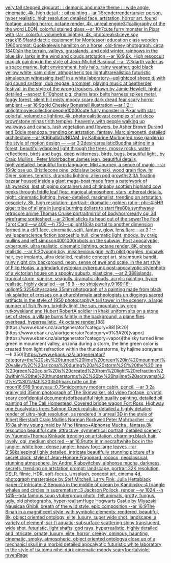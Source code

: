 [very tall stepped ziggurat : : demonic and maze theme : : wide angle, cinematic, 4k, high detail : : oil painting --ar 1:5](https://www.ebank.nz/aiartgenerator?category=very%20tall%20stepped%20ziggurat%20%3A%20%3A%20demonic%20and%20maze%20theme%20%3A%20%3A%20wide%20angle%2C%20cinematic%2C%204k%2C%20high%20detail%20%3A%20%3A%20oil%20painting%20--ar%201%3A5)[render](https://www.ebank.nz/aiartgenerator?category=render)[render](https://www.ebank.nz/aiartgenerator?category=render)[tarsier person, hyper realistic, high resolution detailed face, artstation, horror art, found footage, analog horror, octane render, 4k, unreal engine](https://www.ebank.nz/aiartgenerator?category=tarsier%20person%2C%20hyper%20realistic%2C%20high%20resolution%20detailed%20face%2C%20artstation%2C%20horror%20art%2C%20found%20footage%2C%20analog%20horror%2C%20octane%20render%2C%204k%2C%20unreal%20engine)[3:1](https://www.ebank.nz/aiartgenerator?category=3%3A1)[calligraphy of the the word LEON, colorful stained glass --ar 10:7](https://www.ebank.nz/aiartgenerator?category=calligraphy%20of%20the%20the%20word%20LEON%2C%20colorful%20stained%20glass%20--ar%2010%3A7)[cute furry monster in Pixar with star, colorful, volumetric lighting, 4k, photorealistic](https://www.ebank.nz/aiartgenerator?category=cute%20furry%20monster%20in%20Pixar%20with%20star%2C%20colorful%2C%20volumetric%20lighting%2C%204k%2C%20photorealistic)[eye spy crack](https://www.ebank.nz/aiartgenerator?category=eye%20spy%20crack)[16:9](https://www.ebank.nz/aiartgenerator?category=16%3A9)[fast](https://www.ebank.nz/aiartgenerator?category=fast)[didactic equipment for Montessori education class wooden 1960](https://www.ebank.nz/aiartgenerator?category=didactic%20equipment%20for%20Montessori%20education%20class%20wooden%201960)[prompt: Quokka](https://www.ebank.nz/aiartgenerator?category=prompt%3A%20Quokka)[lewis hamilton on a horse, old-timey photograph, circa 1840's](https://www.ebank.nz/aiartgenerator?category=lewis%20hamilton%20on%20a%20horse%2C%20old-timey%20photograph%2C%20circa%201840%27s)[In the terrain, valleys, grasslands, and cold winter, rainbows in the blue sky, larks in the wind and clouds,artctation,--ar 16:9,8k, High res](https://www.ebank.nz/aiartgenerator?category=In%20the%20terrain%2C%20valleys%2C%20grasslands%2C%20and%20cold%20winter%2C%20rainbows%20in%20the%20blue%20sky%2C%20larks%20in%20the%20wind%20and%20clouds%2Cartctation%2C--ar%2016%3A9%2C8k%2C%20High%20res)[occult magick painting in the style of Jean-Michel Basquiat --ar 2:3](https://www.ebank.nz/aiartgenerator?category=occult%20magick%20painting%20in%20the%20style%20of%20Jean-Michel%20Basquiat%20--ar%202%3A3)[darth vader as a space marine, light environment, holy halo, rainy weather, gold black yellow white, sam didier, atmopsheric top light](https://www.ebank.nz/aiartgenerator?category=darth%20vader%20as%20a%20space%20marine%2C%20light%20environment%2C%20holy%20halo%2C%20rainy%20weather%2C%20gold%20black%20yellow%20white%2C%20sam%20didier%2C%20atmopsheric%20top%20light)[ultrarealistic](https://www.ebank.nz/aiartgenerator?category=ultrarealistic)[a futuristic simulacrum witnessing itself in a white laboratory](https://www.ebank.nz/aiartgenerator?category=a%20futuristic%20simulacrum%20witnessing%20itself%20in%20a%20white%20laboratory)[--uplight](https://www.ebank.nz/aiartgenerator?category=--uplight)[cool  sheep dj with big sound system, dub reggae, grommet, playing music at beatherder festival, in the style of the wrong trousers, drawn by Jamie Hewlett, highly detailed --aspect 8:10](https://www.ebank.nz/aiartgenerator?category=cool%20%20sheep%20dj%20with%20big%20sound%20system%2C%20dub%20reggae%2C%20grommet%2C%20playing%20music%20at%20beatherder%20festival%2C%20in%20the%20style%20of%20the%20wrong%20trousers%2C%20drawn%20by%20Jamie%20Hewlett%2C%20highly%20detailed%20--aspect%208%3A10)[ghost pig, chains latex belts harness spikes metal, foggy forest, silent hill misty moody scary dark dread fear scary horror ambient --ar 16:9](https://www.ebank.nz/aiartgenerator?category=ghost%20pig%2C%20chains%20latex%20belts%20harness%20spikes%20metal%2C%20foggy%20forest%2C%20silent%20hill%20misty%20moody%20scary%20dark%20dread%20fear%20scary%20horror%20ambient%20--ar%2016%3A9)[gold Chesley Bonestell illustration —ar 1:2](https://www.ebank.nz/aiartgenerator?category=gold%20Chesley%20Bonestell%20illustration%20%E2%80%94ar%201%3A2)[--uplight](https://www.ebank.nz/aiartgenerator?category=--uplight)[movie](https://www.ebank.nz/aiartgenerator?category=movie)[collection](https://www.ebank.nz/aiartgenerator?category=collection)[people](https://www.ebank.nz/aiartgenerator?category=people)[10000](https://www.ebank.nz/aiartgenerator?category=10000)[cute furry monster in Pixar with star, colorful, volumetric lighting, 4k, photorealistic](https://www.ebank.nz/aiartgenerator?category=cute%20furry%20monster%20in%20Pixar%20with%20star%2C%20colorful%2C%20volumetric%20lighting%2C%204k%2C%20photorealistic)[vast complex of art deco brownstone minas tirith temples, heavenly, with people walking up walkways and canals, lush vegetation and flowers, by Asher Brown Durand and Eddie mendoza, trending on artstation, fantasy, Marc simonetti, detailed architecture --ar 9:16](https://www.ebank.nz/aiartgenerator?category=vast%20complex%20of%20art%20deco%20brownstone%20minas%20tirith%20temples%2C%20heavenly%2C%20with%20people%20walking%20up%20walkways%20and%20canals%2C%20lush%20vegetation%20and%20flowers%2C%20by%20Asher%20Brown%20Durand%20and%20Eddie%20mendoza%2C%20trending%20on%20artstation%2C%20fantasy%2C%20Marc%20simonetti%2C%20detailed%20architecture%20--ar%209%3A16)[bulb](https://www.ebank.nz/aiartgenerator?category=bulb)[GUNDAM, by Katharine Morling](https://www.ebank.nz/aiartgenerator?category=GUNDAM%2C%20by%20Katharine%20Morling)[red rose garden in the style of motion design — —ar 3:2](https://www.ebank.nz/aiartgenerator?category=red%20rose%20garden%20in%20the%20style%20of%20motion%20design%20%E2%80%94%20%E2%80%94ar%203%3A2)[desires](https://www.ebank.nz/aiartgenerator?category=desires)[realistic](https://www.ebank.nz/aiartgenerator?category=realistic)[Buddha sitting in a forest,  beautifullydappled light through the trees, mossy rocks, water reflections, birds and bugs, deep wilderness, birds, bugs, beautiful light , by  Craig Mullins , Peter Mohrbacher James jean, beautiful details, highlydetailed, beautiful form language, Mid Journey, a sence of magic, --ar 16:9](https://www.ebank.nz/aiartgenerator?category=Buddha%20sitting%20in%20a%20forest%2C%20%20beautifullydappled%20light%20through%20the%20trees%2C%20mossy%20rocks%2C%20water%20reflections%2C%20birds%20and%20bugs%2C%20deep%20wilderness%2C%20birds%2C%20bugs%2C%20beautiful%20light%20%2C%20by%20%20Craig%20Mullins%20%2C%20Peter%20Mohrbacher%20James%20jean%2C%20beautiful%20details%2C%20highlydetailed%2C%20beautiful%20form%20language%2C%20Mid%20Journey%2C%20a%20sence%20of%20magic%2C%20--ar%2016%3A9)[close up, Bristlecone pine, zdzislaw beksinski, wood grain flow, hr Giger, spines, tendrils, dramatic lighting, alien pod growths](https://www.ebank.nz/aiartgenerator?category=close%20up%2C%20Bristlecone%20pine%2C%20zdzislaw%20beksinski%2C%20wood%20grain%20flow%2C%20hr%20Giger%2C%20spines%2C%20tendrils%2C%20dramatic%20lighting%2C%20alien%20pod%20growths)[2:3](https://www.ebank.nz/aiartgenerator?category=2%3A3)[](https://www.ebank.nz/aiartgenerator?category=)[A floating bazaar housed inside a giant mega-boat made from a patchwork of shipwrecks, lost shipping containers and chitin](https://www.ebank.nz/aiartgenerator?category=A%20floating%20bazaar%20housed%20inside%20a%20giant%20mega-boat%20made%20from%20a%20patchwork%20of%20shipwrecks%2C%20lost%20shipping%20containers%20and%20chitin)[baby scottish highland cow peeks through fiddle leaf figs::  magical atmosphere, stars, ethereal details, night, cinematic lighting, hyper-detailed, maximalist, trending on artstation, cgsociety, 8k, high resolution:: portrait:: dramatic:: golden ratio:: phi::](https://www.ebank.nz/aiartgenerator?category=baby%20scottish%20highland%20cow%20peeks%20through%20fiddle%20leaf%20figs%3A%3A%20%20magical%20atmosphere%2C%20stars%2C%20ethereal%20details%2C%20night%2C%20cinematic%20lighting%2C%20hyper-detailed%2C%20maximalist%2C%20trending%20on%20artstation%2C%20cgsociety%2C%208k%2C%20high%20resolution%3A%3A%20portrait%3A%3A%20dramatic%3A%3A%20golden%20ratio%3A%3A%20phi%3A%3A)[4:5](https://www.ebank.nz/aiartgenerator?category=4%3A5)[HR giger tribe of aliens in jungle burning dollars to start fire](https://www.ebank.nz/aiartgenerator?category=HR%20giger%20tribe%20of%20aliens%20in%20jungle%20burning%20dollars%20to%20start%20fire)[80s synthwave retrocore anime Thomas Cruise portrait](https://www.ebank.nz/aiartgenerator?category=80s%20synthwave%20retrocore%20anime%20Thomas%20Cruise%20portrait)[mirror of bodyhorror](https://www.ebank.nz/aiartgenerator?category=mirror%20of%20bodyhorror)[early cgi 3d wireframe spritesheet --ar 2:1](https://www.ebank.nz/aiartgenerator?category=early%20cgi%203d%20wireframe%20spritesheet%20--ar%202%3A1)[oni sticks its head out of the sewer](https://www.ebank.nz/aiartgenerator?category=oni%20sticks%20its%20head%20out%20of%20the%20sewer)[The Fool Tarot Card —w 400 —h 750](https://www.ebank.nz/aiartgenerator?category=The%20Fool%20Tarot%20Card%20%E2%80%94w%20400%20%E2%80%94h%20750)[--uplight](https://www.ebank.nz/aiartgenerator?category=--uplight)[16:9](https://www.ebank.nz/aiartgenerator?category=16%3A9)[a portal to another dimension formed in a cliff face, cinematic, scifi, fantasy, glow, lens flare --ar 3:1](https://www.ebank.nz/aiartgenerator?category=a%20portal%20to%20another%20dimension%20formed%20in%20a%20cliff%20face%2C%20cinematic%2C%20scifi%2C%20fantasy%2C%20glow%2C%20lens%20flare%20--ar%203%3A1)[--wallpaper](https://www.ebank.nz/aiartgenerator?category=--wallpaper)[science fiction spaceship hull, cinematic light, moody, by craig mullins and jeff simpson](https://www.ebank.nz/aiartgenerator?category=science%20fiction%20spaceship%20hull%2C%20cinematic%20light%2C%20moody%2C%20by%20craig%20mullins%20and%20jeff%20simpson)[400](https://www.ebank.nz/aiartgenerator?category=400)[1000](https://www.ebank.nz/aiartgenerator?category=1000)[robots on the subway, Post apocalyptic, cyberpunk, ultra realistic, cinematic lighting, octane render, 8K, photo realistic,  --ar 9:20](https://www.ebank.nz/aiartgenerator?category=robots%20on%20the%20subway%2C%20Post%20apocalyptic%2C%20cyberpunk%2C%20ultra%20realistic%2C%20cinematic%20lighting%2C%20octane%20render%2C%208K%2C%20photo%20realistic%2C%20%20--ar%209%3A20)[young boy, mischevious grin, with pilot goggles, mohawk hair, eye implants, ultra detailed, realistic concept art. steampunk bandit, rainy night city background, neon, sense of awe and scale, in the art style of Filip Hodas, a grimdark dystopian cyberpunk post-apocalyptic style](https://www.ebank.nz/aiartgenerator?category=young%20boy%2C%20mischevious%20grin%2C%20with%20pilot%20goggles%2C%20mohawk%20hair%2C%20eye%20implants%2C%20ultra%20detailed%2C%20realistic%20concept%20art.%20steampunk%20bandit%2C%20rainy%20night%20city%20background%2C%20neon%2C%20sense%20of%20awe%20and%20scale%2C%20in%20the%20art%20style%20of%20Filip%20Hodas%2C%20a%20grimdark%20dystopian%20cyberpunk%20post-apocalyptic%20style)[photo of a victorian house on a spooky suburb, plasticine, --ar 2:3](https://www.ebank.nz/aiartgenerator?category=photo%20of%20a%20victorian%20house%20on%20a%20spooky%20suburb%2C%20plasticine%2C%20--ar%202%3A3)[88](https://www.ebank.nz/aiartgenerator?category=88)[islands, tropical storm, sunrise, seagulls, dramatic clouds, acrylic painting, hyper realistic, highly detailed --ar 16:9 --no ship](https://www.ebank.nz/aiartgenerator?category=islands%2C%20tropical%20storm%2C%20sunrise%2C%20seagulls%2C%20dramatic%20clouds%2C%20acrylic%20painting%2C%20hyper%20realistic%2C%20highly%20detailed%20--ar%2016%3A9%20--no%20ship)[jewelry,](https://www.ebank.nz/aiartgenerator?category=jewelry%2C)[9:16](https://www.ebank.nz/aiartgenerator?category=9%3A16)[9:16](https://www.ebank.nz/aiartgenerator?category=9%3A16)[--uplight](https://www.ebank.nz/aiartgenerator?category=--uplight)[5:3](https://www.ebank.nz/aiartgenerator?category=5%3A3)[256](https://www.ebank.nz/aiartgenerator?category=256)[cityscape](https://www.ebank.nz/aiartgenerator?category=cityscape)[a 35mm photograph of a painting made from black ink splatter of crosses on a church](https://www.ebank.nz/aiartgenerator?category=a%2035mm%20photograph%20of%20a%20painting%20made%20from%20black%20ink%20splatter%20of%20crosses%20on%20a%20church)[female archeologists un diggings sacred artifacts in the style of 1950 photography](https://www.ebank.nz/aiartgenerator?category=female%20archeologists%20un%20diggings%20sacred%20artifacts%20in%20the%20style%20of%201950%20photography)[A tall tower in the scenery, a large number of fish flying, brightly light, the sun, mountain, by greg rutkowskiand and Hubert Robert](https://www.ebank.nz/aiartgenerator?category=A%20tall%20tower%20in%20the%20scenery%2C%20a%20large%20number%20of%20fish%20flying%2C%20brightly%20light%2C%20the%20sun%2C%20mountain%2C%20by%20greg%20rutkowskiand%20and%20Hubert%20Robert)[A soldier in khaki uniform sits on a stone set of steps, a village burns faintly in the background, a plane flies overhead, hyperrealistic, 4k octane render.](https://www.ebank.nz/aiartgenerator?category=A%20soldier%20in%20khaki%20uniform%20sits%20on%20a%20stone%20set%20of%20steps%2C%20a%20village%20burns%20faintly%20in%20the%20background%2C%20a%20plane%20flies%20overhead%2C%20hyperrealistic%2C%204k%20octane%20render.)[88](https://www.ebank.nz/aiartgenerator?category=88)[9:20](https://www.ebank.nz/aiartgenerator?category=9%3A20)[vapor](https://www.ebank.nz/aiartgenerator?category=vapor)[the sky turned lime green in mounment valley, arizona during a storm, the lime green color is created from light refraction within the thunderstorms, by hajime sorayama —h 350](https://www.ebank.nz/aiartgenerator?category=the%20sky%20turned%20lime%20green%20in%20mounment%20valley%2C%20arizona%20during%20a%20storm%2C%20the%20lime%20green%20color%20is%20created%20from%20light%20refraction%20within%20the%20thunderstorms%2C%20by%20hajime%20sorayama%20%E2%80%94h%20350)[mark rutte on the moon](https://www.ebank.nz/aiartgenerator?category=mark%20rutte%20on%20the%20moon)[16:9](https://www.ebank.nz/aiartgenerator?category=16%3A9)[16:9](https://www.ebank.nz/aiartgenerator?category=16%3A9)[nouveau](https://www.ebank.nz/aiartgenerator?category=nouveau)[::0.75](https://www.ebank.nz/aiartgenerator?category=%3A%3A0.75)[midcentury modern cabin, pencil, --ar 3:2](https://www.ebank.nz/aiartgenerator?category=midcentury%20modern%20cabin%2C%20pencil%2C%20--ar%203%3A2)[a grainy old 35mm photograph of The Skinwalker, old video footage, cryptid, scary confidential documents](https://www.ebank.nz/aiartgenerator?category=a%20grainy%20old%2035mm%20photograph%20of%20The%20Skinwalker%2C%20old%20video%20footage%2C%20cryptid%2C%20scary%20confidential%20documents)[dof](https://www.ebank.nz/aiartgenerator?category=dof)[beautiful high quality painting, detailed oil painting of The Call Homestead, Covered bridge wagon Fort Ross, Highway one Eucalyptus trees  Salmon Creek realistic detailed a highly detailed render of ultra-high resolution, as rendered in unreal 3D in the style of Albert Bierstadt Craig Mullins Norman Rockwell Peter Mohrbacher --ar 16:8](https://www.ebank.nz/aiartgenerator?category=beautiful%20high%20quality%20painting%2C%20detailed%20oil%20painting%20of%20The%20Call%20Homestead%2C%20Covered%20bridge%20wagon%20Fort%20Ross%2C%20Highway%20one%20Eucalyptus%20trees%20%20Salmon%20Creek%20realistic%20detailed%20a%20highly%20detailed%20render%20of%20ultra-high%20resolution%2C%20as%20rendered%20in%20unreal%203D%20in%20the%20style%20of%20Albert%20Bierstadt%20Craig%20Mullins%20Norman%20Rockwell%20Peter%20Mohrbacher%20--ar%2016%3A8)[a shiny young maid by Miho Hirano+Alphonse Mucha , fantasy,8k resolution,beautiful,cute, attractive, symmetrical portrait, detailed scenery by Yuumei+Thomas Kinkade,trending on artstation, charming,black hair, lovely, cgi ,medium shot,red --ar 16:9](https://www.ebank.nz/aiartgenerator?category=a%20shiny%20young%20maid%20by%20Miho%20Hirano%2BAlphonse%20Mucha%20%2C%20fantasy%2C8k%20resolution%2Cbeautiful%2Ccute%2C%20attractive%2C%20symmetrical%20portrait%2C%20detailed%20scenery%20by%20Yuumei%2BThomas%20Kinkade%2Ctrending%20on%20artstation%2C%20charming%2Cblack%20hair%2C%20lovely%2C%20cgi%20%2Cmedium%20shot%2Cred%20--ar%2016%3A9)[rutte in minecraft](https://www.ebank.nz/aiartgenerator?category=rutte%20in%20minecraft)[white box in the jungle:: white box:: dense jungle:: heavy fog:: large leaves --ar 3:5](https://www.ebank.nz/aiartgenerator?category=white%20box%20in%20the%20jungle%3A%3A%20white%20box%3A%3A%20dense%20jungle%3A%3A%20heavy%20fog%3A%3A%20large%20leaves%20--ar%203%3A5)[8k](https://www.ebank.nz/aiartgenerator?category=8k)[sleeping](https://www.ebank.nz/aiartgenerator?category=sleeping)[Highly detailed, intricate beautifully stunning picture of a secret clock, style of Jean-Honoré Fragonard, rococo, neoclassical, stunning atmosphere, by Andrei Riabovitchev, alphonse mucha, darkness, secrets, trending on artstation prompt: landscape, portrait,32K resolution, DSLR, filmic, HDR, soft-focus, Unsplash, concept art, cinema 4d, photograph masterpiece by Stef Mitchell, Larry Fink, Julia Hetta](https://www.ebank.nz/aiartgenerator?category=Highly%20detailed%2C%20intricate%20beautifully%20stunning%20picture%20of%20a%20secret%20clock%2C%20style%20of%20Jean-Honor%C3%A9%20Fragonard%2C%20rococo%2C%20neoclassical%2C%20stunning%20atmosphere%2C%20by%20Andrei%20Riabovitchev%2C%20alphonse%20mucha%2C%20darkness%2C%20secrets%2C%20trending%20on%20artstation%20prompt%3A%20landscape%2C%20portrait%2C32K%20resolution%2C%20DSLR%2C%20filmic%2C%20HDR%2C%20soft-focus%2C%20Unsplash%2C%20concept%20art%2C%20cinema%204d%2C%20photograph%20masterpiece%20by%20Stef%20Mitchell%2C%20Larry%20Fink%2C%20Julia%20Hetta)[black paper::2 intricate::2 Sequoia in the middle of ocean by Kandinsky::4 triangle whales and circles in suprematism::3 Jackson Pollock, render --w 1024 --h 1415](https://www.ebank.nz/aiartgenerator?category=black%20paper%3A%3A2%20intricate%3A%3A2%20Sequoia%20in%20the%20middle%20of%20ocean%20by%20Kandinsky%3A%3A4%20triangle%20whales%20and%20circles%20in%20suprematism%3A%3A3%20Jackson%20Pollock%2C%20render%20--w%201024%20--h%201415)[--hd](https://www.ebank.nz/aiartgenerator?category=--hd)[a famous soup vtuber](https://www.ebank.nz/aiartgenerator?category=a%20famous%20soup%20vtuber)[group photo, felt animals, grotty, fungus, ugly, old photographs, hyper-realism](https://www.ebank.nz/aiartgenerator?category=group%20photo%2C%20felt%20animals%2C%20grotty%2C%20fungus%2C%20ugly%2C%20old%20photographs%2C%20hyper-realism)[Huge Hogwarts Castle by Miyazaki Nausicaa Ghibli, breath of the wild style, epic composition --ar 16:9](https://www.ebank.nz/aiartgenerator?category=Huge%20Hogwarts%20Castle%20by%20Miyazaki%20Nausicaa%20Ghibli%2C%20breath%20of%20the%20wild%20style%2C%20epic%20composition%20--ar%2016%3A9)[The Binah in a magnificent style, with symbolic elements; rendered, beautiful, 8k, object oriented ontology, elite, luxury, super wide shot, landscape, a variety of element;  sci-fi aquatic; subsurface scattering shiny translucent, wide shot, futuristic, light shafts, god rays, hyperrealistic, highly detailed and intricate, ornate, luxury, elite, horror, creepy, ominous, haunting, cinematic, smoky, atmospheric, object oriented ontology](https://www.ebank.nz/aiartgenerator?category=The%20Binah%20in%20a%20magnificent%20style%2C%20with%20symbolic%20elements%3B%20rendered%2C%20beautiful%2C%208k%2C%20object%20oriented%20ontology%2C%20elite%2C%20luxury%2C%20super%20wide%20shot%2C%20landscape%2C%20a%20variety%20of%20element%3B%20%20sci-fi%20aquatic%3B%20subsurface%20scattering%20shiny%20translucent%2C%20wide%20shot%2C%20futuristic%2C%20light%20shafts%2C%20god%20rays%2C%20hyperrealistic%2C%20highly%20detailed%20and%20intricate%2C%20ornate%2C%20luxury%2C%20elite%2C%20horror%2C%20creepy%2C%20ominous%2C%20haunting%2C%20cinematic%2C%20smoky%2C%20atmospheric%2C%20object%20oriented%20ontology)[a close up of a mechanicl skull in a morbid detailed apocalyptic futuristic white laboratory in the style of tsutomu nihei dark cinematic moody scary](https://www.ebank.nz/aiartgenerator?category=a%20close%20up%20of%20a%20mechanicl%20skull%20in%20a%20morbid%20detailed%20apocalyptic%20futuristic%20white%20laboratory%20in%20the%20style%20of%20tsutomu%20nihei%20dark%20cinematic%20moody%20scary)[1](https://www.ebank.nz/aiartgenerator?category=1)[portal](https://www.ebank.nz/aiartgenerator?category=portal)[violet raven](https://www.ebank.nz/aiartgenerator?category=violet%20raven)[Rage](https://www.ebank.nz/aiartgenerator?category=Rage)